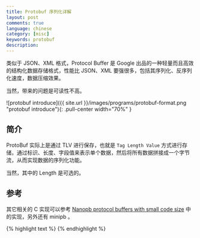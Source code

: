 ```yaml
---
title: Protobuf 序列化详解
layout: post
comments: true
language: chinese
category: [misc]
keywords: protobuf
description:
---
```


类似于 JSON、XML 格式，Protocol Buffer 是 Google 出品的一种轻量而且高效的结构化数据存储格式，性能比 JSON、XML 要强很多，包括其序列化、反序列化速度，数据压缩效果。

当然，带来的问题是可读性不高。

<!-- more -->

![protobuf introduce]({{ site.url }}/images/programs/protobuf-format.png "protobuf introduce"){: .pull-center width="70%" }

## 简介

ProtoBuf 实际上是通过 TLV 进行保存，也就是 `Tag Length Value` 方式进行存储，通过标识、长度、字段值来表示单个数据，然后将所有数据拼接成一个字节流，从而实现数据的序列化功能。

当然，其中的 Length 是可选的。

## 参考

其它相关的 C 实现可以参考 [Nanopb protocol buffers with small code size](http://jpa.kapsi.fi/nanopb/) 中的实现，另外还有 minipb 。

{% highlight text %}
{% endhighlight %}
